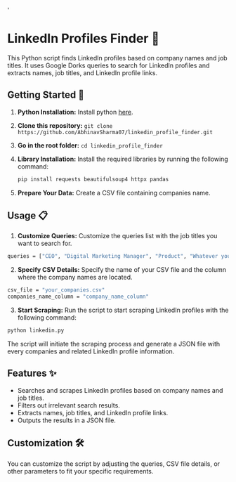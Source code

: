 '
# LinkedIn Profiles Finder 🎯

This Python script finds LinkedIn profiles based on company names and job titles. It uses Google Dorks queries to search for LinkedIn profiles and extracts names, job titles, and LinkedIn profile links.

## Getting Started 🚀

1. **Python Installation:** Install python [here](https://www.python.org/downloads/).

2. **Clone this repository:** `git clone https://github.com/AbhinavSharma07/linkedin_profile_finder.git`

3. **Go in the root folder:** `cd linkedin_profile_finder`

4. **Library Installation:** Install the required libraries by running the following command:

   ```bash
   pip install requests beautifulsoup4 httpx pandas
   ```

5. **Prepare Your Data:**
   Create a CSV file containing companies name.

## Usage 📋

1. **Customize Queries:** Customize the queries list with the job titles you want to search for.

```bash
queries = ["CEO", "Digital Marketing Manager", "Product", "Whatever you want"]
```

2. **Specify CSV Details:** Specify the name of your CSV file and the column where the company names are located.

```bash
csv_file = "your_companies.csv"
companies_name_column = "company_name_column"
```

3. **Start Scraping:** Run the script to start scraping LinkedIn profiles with the following command:

```bash
python linkedin.py
```

The script will initiate the scraping process and generate a JSON file with every companies and related LinkedIn profile information.

## Features ✨

- Searches and scrapes LinkedIn profiles based on company names and job titles.
- Filters out irrelevant search results.
- Extracts names, job titles, and LinkedIn profile links.
- Outputs the results in a JSON file.

## Customization 🛠️

You can customize the script by adjusting the queries, CSV file details, or other parameters to fit your specific requirements.

